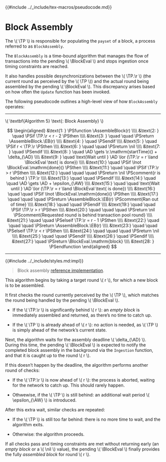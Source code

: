 {{#include ../_include/tex-macros/pseudocode.md}}

$$
\newcommand \TP {\mathrm{TxPool}}
\newcommand \AD {\mathrm{assemblyDeadline}}
\newcommand \AW {\mathrm{assemblyWait}}
\newcommand \AssembleBlock {\mathrm{AssembleBlock}}
\newcommand \BlockEval {\mathrm{BlockEvaluator}}
\newcommand \EB {\mathrm{emptyBlock}}
\newcommand \r {\mathrm{round}}
\newcommand \nil {\mathit{nil}}
$$

# Block Assembly

The \\( \TP \\) is responsible for populating the `payset` of a block, a process
referred to as `BlockAssembly`.

The `BlockAssembly` is a time-bound algorithm that manages the flow of transactions
into the pending \\( \BlockEval \\) and stops ingestion once timing constraints are reached.

It also handles possible desynchronizations between the \\( \TP.\r \\) (the current
round as perceived by the \\( \TP \\)) and the actual round being assembled by the
pending \\( \BlockEval \\). This discrepancy arises based on how often the `Update`
function has been invoked.

The following pseudocode outlines a high-level view of how `BlockAssembly` operates:

---

\\( \textbf{Algorithm 5} \text{: Block Assembly} \\)

$$
\begin{aligned}
&\text{1: } \PSfunction \AssembleBlock(r) \\\\
&\text{2: } \quad \PSif \TP.\r < r - 2 \PSthen \\\\
&\text{3: } \quad \quad \PSreturn \AssembleBlock.\EB(r) \\\\
&\text{4: } \quad \PSendif \\\\
&\text{5: } \quad \PSif r < \TP.\r \PSthen \\\\
&\text{6: } \quad \quad \PSreturn \nil \\\\
&\text{7: } \quad \PSendif \\\\
&\text{8: } \quad \AD \gets \r.\mathrm{startTime}() + \delta_{\AD} \\\\
&\text{9: } \quad \text{Wait until } \AD \lor (\TP.\r = r \land \BlockEval \text{ is done}) \\\\
&\text{10:} \quad \PSif \lnot \BlockEval.\mathrm{done}() \PSthen \\\\
&\text{11:} \quad \quad \PSif \TP.\r > r \PSthen \\\\
&\text{12:} \quad \quad \quad \PSreturn \nil \PScomment{r is behind } \TP.\r \\\\
&\text{13:} \quad \quad \PSendif \\\\
&\text{14:} \quad \quad \AD \gets \AD + \epsilon_{\AW} \\\\
&\text{15:} \quad \quad \text{Wait until } \AD \lor (\TP.\r = r \land \BlockEval \text{ is done}) \\\\
&\text{16:} \quad \quad \PSif \lnot \BlockEval.\mathrm{done}() \PSthen \\\\
&\text{17:} \quad \quad \quad \PSreturn \AssembleBlock.\EB(r) \PScomment{Ran out of time} \\\\
&\text{18:} \quad \quad \PSendif \\\\
&\text{19:} \quad \quad \PSif \TP.\r > r \PSthen \\\\
&\text{20:} \quad \quad \quad \PSreturn \nil \PScomment{Requested round is behind transaction pool round} \\\\
&\text{21:} \quad \quad \PSelseif \TP.\r = r - 1 \PSthen \\\\
&\text{22:} \quad \quad \quad \PSreturn \AssembleBlock.\EB(r) \\\\
&\text{23:} \quad \quad \PSelseif \TP.\r < r \PSthen \\\\
&\text{24:} \quad \quad \quad \PSreturn \nil \\\\
&\text{25:} \quad \quad \PSendif \\\\
&\text{26:} \quad \PSendif \\\\
&\text{27:} \quad \PSreturn \BlockEval.\mathrm{block} \\\\
&\text{28: } \PSendfunction
\end{aligned}
$$

---

{{#include ../_include/styles.md:impl}}
> Block assembly [reference implementation](https://github.com/algorand/go-algorand/blob/b6e5bcadf0ad3861d4805c51cbf3f695c38a93b7/data/pools/transactionPool.go#L860).

This algorithm begins by taking a target round \\( r \\), for which a new block
is to be assembled.

It first checks the round currently perceived by the \\( \TP \\), which matches the
round being handled by the pending \\( \BlockEval \\).

- If the \\( \TP.\r \\) is significantly behind \\( r \\): an _empty block_ is immediately
assembled and returned, as there’s no time to catch up.

- If the \\( \TP \\) is already ahead of \\( r \\): no action is needed, as \\( \TP \\)
is simply ahead of the network’s current state.

Next, the algorithm waits for the assembly deadline \\( \delta_{\AD} \\). During
this time, the pending \\( \BlockEval \\) is expected to notify the completed block
assembly in the background via the `Ingestion` function, and that it is caught
up to the round \\( r \\).

If this doesn’t happen by the deadline, the algorithm performs another round of checks:

- If the \\( \TP.\r \\) is now ahead of \\( r \\): the process is aborted, waiting
for the network to catch up. This should rarely happen.

- Othwewise, if the \\( \TP \\) is still behind: an additional wait period \\( \epsilon_{\AW} \\)
is introduced.

After this extra wait, similar checks are repeated:

- If the \\( \TP \\) is still too far behind: there is no more time to wait, and
the algorithm exits.

- Otherwise: the algorithm proceeds.

If all checks pass and timing constraints are met without returning early (an _empty
block_ or a \\( \nil \\) value), the pending \\( \BlockEval \\) finally provides
the fully _assembled block_ for round \\( r \\).

